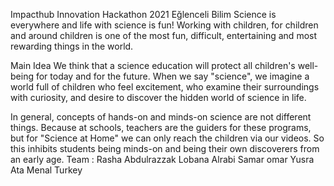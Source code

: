 Impacthub Innovation Hackathon 2021
Eğlenceli Bilim
Science is everywhere and life with science is fun! Working with children, for children and around children is one of the most fun, difficult, entertaining and most rewarding things in the world.

Main Idea
We think that a science education will protect all children's well-being for today and for the future. When we say "science", we imagine a world full of children who feel excitement, who examine their surroundings with curiosity, and desire to discover the hidden world of science in life.

In general, concepts of hands-on and minds-on science are not different things. Because at schools, teachers are the guiders for these programs, but for "Science at Home" we can only reach the children via our videos. So this inhibits students being minds-on and being their own discoverers from an early age.
Team :
Rasha Abdulrazzak
Lobana Alrabi
Samar omar
Yusra Ata
Menal Turkey
